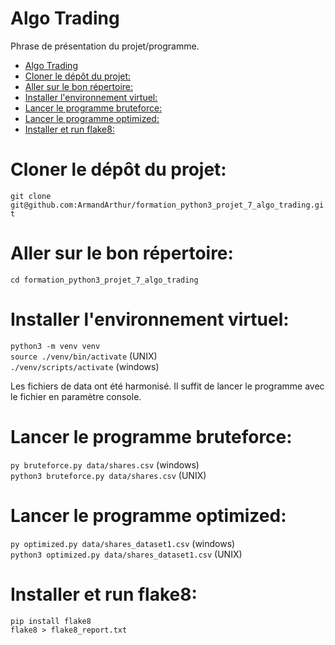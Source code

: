 # Algo Trading
Phrase de présentation du projet/programme.

- [Algo Trading](#algo-trading)
- [Cloner le dépôt du projet:](#cloner-le-dépôt-du-projet)
- [Aller sur le bon répertoire:](#aller-sur-le-bon-répertoire)
- [Installer l'environnement virtuel:](#installer-lenvironnement-virtuel)
- [Lancer le programme bruteforce:](#lancer-le-programme-bruteforce)
- [Lancer le programme optimized:](#lancer-le-programme-optimized)
- [Installer et run flake8:](#installer-et-run-flake8)

# Cloner le dépôt du projet:

`git clone git@github.com:ArmandArthur/formation_python3_projet_7_algo_trading.git`
  
# Aller sur le bon répertoire:

`cd formation_python3_projet_7_algo_trading`

# Installer l'environnement virtuel:

`python3 -m venv venv`<br />
`source ./venv/bin/activate` (UNIX)<br />
`./venv/scripts/activate` (windows)

Les fichiers de data ont été harmonisé.
Il suffit de lancer le programme avec le fichier en paramètre console.

# Lancer le programme bruteforce:

`py bruteforce.py data/shares.csv` (windows)<br />
`python3 bruteforce.py data/shares.csv` (UNIX)

# Lancer le programme optimized:

`py optimized.py data/shares_dataset1.csv` (windows)<br />
`python3 optimized.py data/shares_dataset1.csv` (UNIX)

# Installer et run flake8:

`pip install flake8`<br />
`flake8 > flake8_report.txt`


